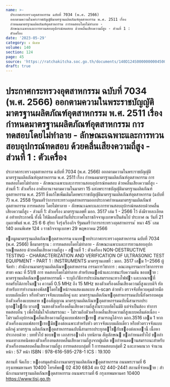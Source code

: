 ```yaml
---
name: >-
  ประกาศกระทรวงอุตสาหกรรม ฉบับที่ 7034 (พ.ศ. 2566)
  ออกตามความในพระราชบัญญัติมาตรฐานผลิตภัณฑ์อุตสาหกรรม พ.ศ. 2511 เรื่อง
  กำหนดมาตรฐานผลิตภัณฑ์อุตสาหกรรม การทดสอบโดยไม่ทำลาย -
  ลักษณะเฉพาะและการทวนสอบอุปกรณ์ทดสอบ ด้วยคลื่นเสียงความถี่สูง - ส่วนที่ 1 :
  ตัวเครื่อง
date: '2023-05-29'
category: ง พิเศษ
volume: 140
section: 124
page: 45
source: 'https://ratchakitcha.soc.go.th/documents/140D124S0000000004500.pdf'
draft: true
---
```


# ประกาศกระทรวงอุตสาหกรรม ฉบับที่ 7034 (พ.ศ. 2566) ออกตามความในพระราชบัญญัติมาตรฐานผลิตภัณฑ์อุตสาหกรรม พ.ศ. 2511 เรื่อง กำหนดมาตรฐานผลิตภัณฑ์อุตสาหกรรม การทดสอบโดยไม่ทำลาย - ลักษณะเฉพาะและการทวนสอบอุปกรณ์ทดสอบ ด้วยคลื่นเสียงความถี่สูง - ส่วนที่ 1 : ตัวเครื่อง

ประกาศกระทรวงอุตสาหกรรม ฉบับที่ 7034 (พ.ศ. 2566) ออกตามความในพระราชบัญญัติมาตรฐานผลิตภัณฑ์อุตสาหกรรม พ.ศ. 2511 เรื่อง กำหนดมาตรฐานผลิตภัณฑ์อุตสาหกรรม การทดสอบโดยไม่ทำลาย - ลักษณะเฉพาะและการทวนสอบอุปกรณ์ทดสอบ ด้วยคลื่นเสียงความถี่สูง - ส่วนที่ 1: ตัวเครื่อง อาศัยอานาจตามความในมาตรา 15 แห่งพระราชบัญญัติมาตรฐานผลิตภัณฑ์อุตสาหกรรม พ.ศ. 2511 ซึ่งแก้ไขเพิ่มเติมโดยพระราชบัญญัติมาตรฐานผลิตภัณฑ์อุตสาหกรรม (ฉบับที่ 7) พ.ศ. 2558 รัฐมนตรีว่าการกระทรวงอุตสาหกรรมออกประกาศกำหนดมาตรฐานผลิตภัณฑ์อุตสาหกรรม การทดสอบ โดยไม่ทาลาย - ลักษณะเฉพาะและการทวนสอบอุปกรณ์ทดสอบด้วยคลื่นเสียงความถี่สูง - ส่วนที่ 1: ตัวเครื่อง มาตรฐานเลขที่ มอก. 3517 เล่ม 1 - 2566 ไว้ ดังมีรายละเอียดต่ อท้ายประกาศนี้ ทั้งนี้ ให้มีผลตั้งแต่วันที่ประกาศในราชกิจจานุเบกษาเป็นต้นไป ประกาศ ณ วันที่ 21 กุมภาพันธ์ พ.ศ. 25 6 6 สุริยะ จึงรุ่งเรืองกิจ รัฐมนตรีว่าการกระทรวงอุตสาหกรรม ้ หนา 45 ่ เลม 140 ตอนพิเศษ 124 ง ราชกิจจานุเบกษา 29 พฤษภาคม 2566

ขอมูลมาตรฐานผลิตภัณฑอุตสาหกรรม แนบทายประกาศกระทรวงอุตสาหกรรม ฉบับที่ 7034 (พ.ศ. 2566) ชื่อมาตรฐาน : การทดสอบโดยไม่ทําลาย - ลักษณะเฉพาะและการทวนสอบอุปกรณทดสอบ ด้วยคลื่นเสียงความถี่สูง - สวนที่ 1 : ตัวเครื่อง NON-DESTRUCTIVE TESTING - CHARACTERIZATION AND VERIFICATION OF ULTRASONIC TEST EQUIPMENT - PART 1 : INSTRUMENTS มาตรฐานเลขที่ : มอก. 3517 เลม 1−2566 ผู้จัดทํา : สํานักงานมาตรฐานผลิตภัณฑอุตสาหกรรม กรรมการวิชาการ : คณะอนุกรรมการวิชาการรายสาขา คณะ ที่ 51/8 การ ทดสอบโดยไม่ทําลาย สําหรับหมอน้ําและภาชนะรับความดัน ขอบขาย : มาตรฐานผลิตภัณฑอุตสาหกรรมนี้ - ระบุถึงวิธีการประเมินสมรรถนะทางไฟฟา และเกณฑที่ยอมรับได้ภายในชวง ความถี่ 0.5 MHz ถึง 15 MHz ของตัวเครื่องคลื่นเสียงความถี่สูงแบบดิจิ ทัล สําหรับการทํางานของพัลสโดยใชหน้าจอแสดงผลแบบ A-scan ด้วยหัว ตรวจจับที่ควบคุมด้วยมือแบบผลึกเดี่ยว หรือหัวตรวจจับแบบผลึกคู่ และ มาตรฐานผลิตภัณฑอุตสาหกรรมฉบับนี้ยังครอบคลุมถึงตัวเครื่องแบบหลาย ชองสัญญาณ มาตรฐานผลิตภัณฑอุตสาหกรรมฉบับนี้สามารถประยุกตใชกับ บางส วนของตัวเครื่องคลื่นเสียงความถี่สูงในระบบอัตโนมัติ แต่จําเป็นต้อง ทําการทดสอบอื่น ๆ เพื่อให้มั่นใจถึงสมรรถนะ - ไม่รวมถึงตัวเครื่องคลื่นเสียงความถี่สูงแบบคลื่นต่อเนื่อง - ไม่รวมถึงอุปกรณคลื่นเสียงความถี่สูงแบบเฟสอารเรย สามารถดูได้จาก มอก.3516 เลม 1 หากตัวเครื่องแบบเฟสอารเรยมีชองต่อเฉพาะสําหรับหัว ตรวจจับแบบผลึกเดี่ยว หรือหัวตรวจจับแบบผลึกคู่ มาตรฐาน ผลิตภัณฑอุตสาหกรรมฉบับนี้สามารถประยุกตใชกับชองต่อเหลานี้ เนื้อหาประกอบด้วย : บททั่วไป ขอบขาย เอกสารอางอิง บทนิยาม สัญลักษณ ขอกําหนดทั่วไป ขอกําหนดทางเทคนิคของตัวเครื่องทดสอบคลื่นเสียงความถี่สูงจากผู้ผลิต ขอกําหนดดานสมรรถนะสําหรับตัวเครื่องทดสอบคลื่นเสียงความถี่สูง การทดสอบกลุ่มที่ 1 การทดสอบกลุ่มที่ 2 และภาคผนวก จํานวนหน้า : 57 หน้า ISBN : 978-616-595-278-1 ICS : 19.100

สถานที่ จัดเก็บ : หองสมุดสํานักงานมาตรฐานผลิตภัณฑอุตสาหกรรม ถนนพระรามที่ 6 กรุงเทพมหานคร 10400 โทรศัพท 02 430 6834 ต่อ 02 440-2441 สถานที่จําหนาย : สํานักงานมาตรฐานผลิตภัณฑอุตสาหกรรม ถนนพระรามที่ 6 กรุงเทพมหานคร 10400 https://www.tisi.go.th
